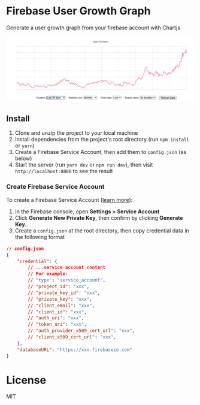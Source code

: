 # Firebase User Growth Graph

Generate a user growth graph from your firebase account with Chartjs

![](demo.png)

## Install

1. Clone and unzip the project to your local machine
2. Install dependencies from the project's root directory (run `npm install` or `yarn`)
3. Create a Firebase Service Account, then add them to `config.json` (as below)
4. Start the server (run `yarn dev` or `npm run dev`), then visit `http://localhost:8080` to see the result

### Create Firebase Service Account

To create a Firebase Service Account ([learn more](https://firebase.google.com/docs/admin/setup#initialize-sdk)):
1. In the Firebase console, open __Settings > Service Account__
2. Click __Generate New Private Key__, then confirm by clicking __Generate Key__.
3. Create a `config.json` at the root directory, then copy credential data in the following format 

```json
// config.json
{
    "credential": {
        // ...service account content
        // For example:
        // "type": "service_account",
        // "project_id": "xxx",
        // "private_key_id": "xxx",
        // "private_key": "xxx",
        // "client_email": "xxx",
        // "client_id": "xxx",
        // "auth_uri": "xxx",
        // "token_uri": "xxx",
        // "auth_provider_x509_cert_url": "xxx",
        // "client_x509_cert_url": "xxx",
    },
    "databaseURL": "https://xxx.firebaseio.com"
}
```

# License

MIT